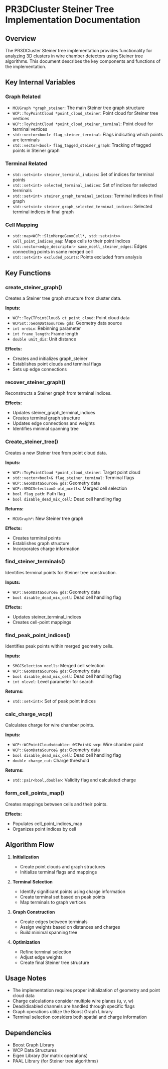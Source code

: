 # PR3DCluster Steiner Tree Implementation Documentation

## Overview
The PR3DCluster Steiner tree implementation provides functionality for analyzing 3D clusters in wire chamber detectors using Steiner tree algorithms. This document describes the key components and functions of the implementation.

## Key Internal Variables

### Graph Related
- `MCUGraph *graph_steiner`: The main Steiner tree graph structure
- `WCP::ToyPointCloud *point_cloud_steiner`: Point cloud for Steiner tree vertices
- `WCP::ToyPointCloud *point_cloud_steiner_terminal`: Point cloud for terminal vertices
- `std::vector<bool> flag_steiner_terminal`: Flags indicating which points are terminals
- `std::vector<bool> flag_tagged_steiner_graph`: Tracking of tagged points in Steiner graph

### Terminal Related
- `std::set<int> steiner_terminal_indices`: Set of indices for terminal points
- `std::set<int> selected_terminal_indices`: Set of indices for selected terminals
- `std::set<int> steiner_graph_terminal_indices`: Terminal indices in final graph
- `std::set<int> steiner_graph_selected_terminal_indices`: Selected terminal indices in final graph

### Cell Mapping
- `std::map<WCP::SlimMergeGeomCell*, std::set<int>> cell_point_indices_map`: Maps cells to their point indices
- `std::vector<edge_descriptor> same_mcell_steiner_edges`: Edges connecting points in same merged cell
- `std::set<int> excluded_points`: Points excluded from analysis

## Key Functions

### create_steiner_graph()
Creates a Steiner tree graph structure from cluster data.

**Inputs:**
- `WCP::ToyCTPointCloud& ct_point_cloud`: Point cloud data
- `WCPSst::GeomDataSource& gds`: Geometry data source
- `int nrebin`: Rebinning parameter
- `int frame_length`: Frame length
- `double unit_dis`: Unit distance

**Effects:**
- Creates and initializes graph_steiner
- Establishes point clouds and terminal flags
- Sets up edge connections

### recover_steiner_graph()
Reconstructs a Steiner graph from terminal indices.

**Effects:**
- Updates steiner_graph_terminal_indices
- Creates terminal graph structure
- Updates edge connections and weights
- Identifies minimal spanning tree

### Create_steiner_tree()
Creates a new Steiner tree from point cloud data.

**Inputs:**
- `WCP::ToyPointCloud *point_cloud_steiner`: Target point cloud
- `std::vector<bool>& flag_steiner_terminal`: Terminal flags
- `WCP::GeomDataSource& gds`: Geometry data
- `WCP::SMGCSelection& old_mcells`: Merged cell selection
- `bool flag_path`: Path flag
- `bool disable_dead_mix_cell`: Dead cell handling flag

**Returns:**
- `MCUGraph*`: New Steiner tree graph

**Effects:**
- Creates terminal points
- Establishes graph structure
- Incorporates charge information

### find_steiner_terminals()
Identifies terminal points for Steiner tree construction.

**Inputs:**
- `WCP::GeomDataSource& gds`: Geometry data
- `bool disable_dead_mix_cell`: Dead cell handling flag

**Effects:**
- Updates steiner_terminal_indices
- Creates cell-point mappings

### find_peak_point_indices()
Identifies peak points within merged geometry cells.

**Inputs:**
- `SMGCSelection mcells`: Merged cell selection
- `WCP::GeomDataSource& gds`: Geometry data
- `bool disable_dead_mix_cell`: Dead cell handling flag
- `int nlevel`: Level parameter for search

**Returns:**
- `std::set<int>`: Set of peak point indices

### calc_charge_wcp()
Calculates charge for wire chamber points.

**Inputs:**
- `WCP::WCPointCloud<double>::WCPoint& wcp`: Wire chamber point
- `WCP::GeomDataSource& gds`: Geometry data
- `bool disable_dead_mix_cell`: Dead cell handling flag
- `double charge_cut`: Charge threshold

**Returns:**
- `std::pair<bool,double>`: Validity flag and calculated charge

### form_cell_points_map()
Creates mappings between cells and their points.

**Effects:**
- Populates cell_point_indices_map
- Organizes point indices by cell

## Algorithm Flow
1. **Initialization**
   - Create point clouds and graph structures
   - Initialize terminal flags and mappings

2. **Terminal Selection**
   - Identify significant points using charge information
   - Create terminal set based on peak points
   - Map terminals to graph vertices

3. **Graph Construction**
   - Create edges between terminals
   - Assign weights based on distances and charges
   - Build minimal spanning tree

4. **Optimization**
   - Refine terminal selection
   - Adjust edge weights
   - Create final Steiner tree structure

## Usage Notes
- The implementation requires proper initialization of geometry and point cloud data
- Charge calculations consider multiple wire planes (u, v, w)
- Dead/disabled channels are handled through specific flags
- Graph operations utilize the Boost Graph Library
- Terminal selection considers both spatial and charge information

## Dependencies
- Boost Graph Library
- WCP Data Structures
- Eigen Library (for matrix operations)
- PAAL Library (for Steiner tree algorithms)